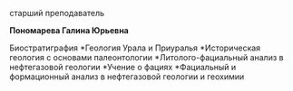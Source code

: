старший преподаватель



**Пономарева Галина Юрьевна**

Биостратиграфия
	*Геология Урала и Приуралья
	*Историческая геология с основами палеонтологии
	*Литолого-фациальный анализ в нефтегазовой геологии
	*Учение о фациях
	*Фациальный и формационный анализ в нефтегазовой геологии и геохимии